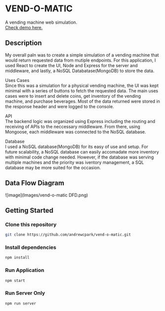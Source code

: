 # VEND-O-MATIC

A vending machine web simulation.
<br>
[Check demo here.](https://vendingmachine-vendomatic.herokuapp.com/)

## Description

My overall paln was to create a simple simulation of a vending machine that would return requested data from mutiple endpoints. For this application, I used React to create the UI, Node and Express for the server and middleware, and lastly, a NoSQL Databatase(MongoDB) to store the data.
<br>

Uses Cases
<br>
Since this was a simulation for a physical vending machine, the UI was kept minimal with a series of buttons to fetch the requested data. The main uses cases were to insert and delete coins, get inventory of the vending machine, and purchase beverages. Most of the data returned were stored in the response header and were logged to the console.
<br>

API
<br>
The backend logic was organized using Express including the routing and receiving of APIs to the neccessary middleware. From there, using Mongoose, each middleware was connected to the NoSQL database. 
<br>

Database
<br>
I used a NoSQL database(MongoDB) for its easy of use and setup. For future scalability, a NoSQL database can easily accomadate more inventory with minimal code change needed. However, if the database was serving multiple machines and the priority was iventory management, a SQL database may be more suited for the occasion. 
<br>

## Data Flow Diagram

![image](Images/vend-o-matic DFD.png)

## Getting Started

### Clone this repository

```bash
git clone https://github.com/andrewcpark/vend-o-matic.git
```

### Install dependencies

```bash
npm install
```

### Run Application

```bash
npm start
```

### Run Server Only

```bash
npm run server
```
